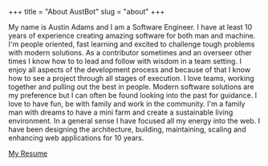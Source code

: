 +++
title = "About AustBot"
slug = "about"
+++

My name is Austin Adams and I am a Software Engineer. I have at least 10 years of experience creating amazing software for both man and machine. I'm people oriented, fast learning and excited to challenge tough problems with modern solutions. As a contributor sometimes and an overseer other times I know how to to lead and follow with wisdom in a team setting. I enjoy all aspects of the development process and because of that I know how to see a project through all stages of execution. I love teams, working together and pulling out the best in people. Modern software solutions are my preference but I can often be found looking into the past for guidance. I love to have fun, be with family and work in the community. I'm a family man with dreams to have a mini farm and create a sustainable living environment.
In a general sense I have focused all my energy into the web. I have been designing the architecture, building, maintaining, scaling and enhancing web applications for 10 years.

[My Resume](/Austin-Adams-2020.pdf)





